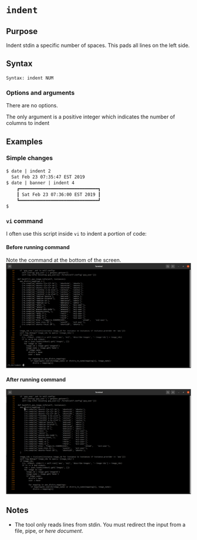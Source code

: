 # `indent`

## Purpose
Indent stdin a specific number of spaces.  This pads all lines on the left side. 

## Syntax
```
Syntax: indent NUM
```

### Options and arguments
There are no options.

The only argument is a positive integer which indicates the number of columns to indent

## Examples

### Simple changes
```
$ date | indent 2
  Sat Feb 23 07:35:47 EST 2019
$ date | banner | indent 4
    ┏━━━━━━━━━━━━━━━━━━━━━━━━━━━━━━┓
    ┃ Sat Feb 23 07:36:00 EST 2019 ┃
    ┗━━━━━━━━━━━━━━━━━━━━━━━━━━━━━━┛
$ 
```

### `vi` command
I often use this script inside `vi` to indent a portion of code:

#### Before running command
Note the command at the bottom of the screen.
![indent vi "before" example](images/indent-vi-example-before.png)

#### After running command
![indent vi "after" example](images/indent-vi-example-after.png)

## Notes

- The tool only reads lines from stdin.  You must redirect the input from a file, pipe, or _here document_.
